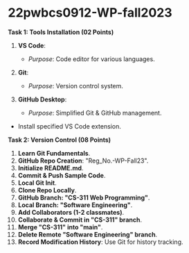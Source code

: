 # 22pwbcs0912-WP-fall2023

**Task 1: Tools Installation (02 Points)**

1. **VS Code**:
   - *Purpose*: Code editor for various languages.

2. **Git**:
   - *Purpose*: Version control system.

3. **GitHub Desktop**:
   - *Purpose*: Simplified Git & GitHub management.

- Install specified VS Code extension.

**Task 2: Version Control (08 Points)**

1. **Learn Git Fundamentals**.
2. **GitHub Repo Creation**: "Reg_No.-WP-Fall23".
3. **Initialize README.md**.
4. **Commit & Push Sample Code**.
5. **Local Git Init**.
6. **Clone Repo Locally**.
7. **GitHub Branch: "CS-311 Web Programming"**.
8. **Local Branch: "Software Engineering"**.
9. **Add Collaborators (1-2 classmates)**.
10. **Collaborate & Commit in "CS-311" branch**.
11. **Merge "CS-311" into "main"**.
12. **Delete Remote "Software Engineering" branch**.
13. **Record Modification History**: Use Git for history tracking.

